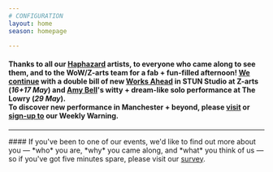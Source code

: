 ```yaml
---
# CONFIGURATION
layout: home
season: homepage

---
```

#### Thanks to all our [Haphazard](/current/2019-haphazard) artists, to everyone who came along to see them, and to the WoW/Z-arts team for a fab + fun-filled afternoon! [We continue](/current/2019-springsummer) with a double bill of new [Works Ahead](/current/2019-worksahead) in STUN Studio at Z-arts (*16+17 May*) and [Amy Bell](/current/2019-springsummer/bell)'s witty + dream-like solo performance at The Lowry (*29 May*).<br>To discover new performance in Manchester + beyond, please <a href="http://wordofwarning.posthaven.com" target="_blank">visit</a> or <a href="http://eepurl.com/i_Odb" target="_blank">sign-up to</a> our Weekly Warning.          
<hr>               
#### If you've been to one of our events, we'd like to find out more about you — *who* you are, *why* you came along, and *what* you think of us — so if you've got five minutes spare, please visit our <a href="http://research.audiencesurveys.org/s.asp?k=152950990710" target="_blank">survey</a>.
